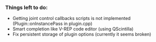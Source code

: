 ### Things left to do:

 - Getting joint control callbacks scripts is not implemented (Plugin::onInstancePass in plugin.cpp)
 - Smart completion like V-REP code editor (using QScintilla)
 - Fix persistent storage of plugin options (currently it seems broken)

